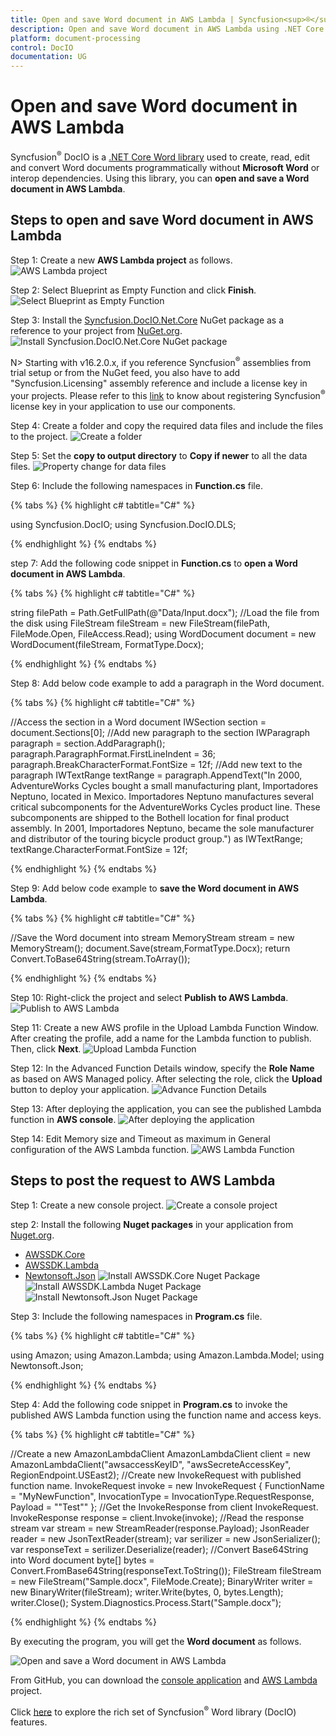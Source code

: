 ```yaml
---
title: Open and save Word document in AWS Lambda | Syncfusion<sup>®</sup>
description: Open and save Word document in AWS Lambda using .NET Core Word (DocIO) library without Microsoft Word or interop dependencies.
platform: document-processing
control: DocIO
documentation: UG
---
```


# Open and save Word document in AWS Lambda

Syncfusion<sup>®</sup> DocIO is a [.NET Core Word library](https://www.syncfusion.com/document-processing/word-framework/net-core/word-library) used to create, read, edit and convert Word documents programmatically without **Microsoft Word** or interop dependencies. Using this library, you can **open and save a Word document in AWS Lambda**.

## Steps to open and save Word document in AWS Lambda

Step 1: Create a new **AWS Lambda project** as follows.
![AWS Lambda project](AWS_Images/Lambda_Images/Project-Template-WordtoPDF.png)

Step 2: Select Blueprint as Empty Function and click **Finish**.
![Select Blueprint as Empty Function](AWS_Images/Lambda_Images/Blueprint-AWS-WordtoPDF.png)

Step 3: Install the [Syncfusion.DocIO.Net.Core](https://www.nuget.org/packages/Syncfusion.DocIO.Net.Core) NuGet package as a reference to your project from [NuGet.org](https://www.nuget.org/).
![Install Syncfusion.DocIO.Net.Core NuGet package](ASP-NET-Core_images/Install_Nuget.png)

N> Starting with v16.2.0.x, if you reference Syncfusion<sup>®</sup> assemblies from trial setup or from the NuGet feed, you also have to add "Syncfusion.Licensing" assembly reference and include a license key in your projects. Please refer to this [link](https://help.syncfusion.com/common/essential-studio/licensing/overview) to know about registering Syncfusion<sup>®</sup> license key in your application to use our components.

Step 4: Create a folder and copy the required data files and include the files to the project.
![Create a folder](AWS_Images/Lambda_Images/Data-Folder-WordtoPDF.png)

Step 5: Set the **copy to output directory** to **Copy if newer** to all the data files.
![Property change for data files](AWS_Images/Lambda_Images/Property-WordtoPDF.png)

Step 6: Include the following namespaces in **Function.cs** file.

{% tabs %}
{% highlight c# tabtitle="C#" %}

using Syncfusion.DocIO;
using Syncfusion.DocIO.DLS;

{% endhighlight %}
{% endtabs %}

step 7: Add the following code snippet in **Function.cs** to **open a Word document in AWS Lambda**.

{% tabs %}
{% highlight c# tabtitle="C#" %}

string filePath = Path.GetFullPath(@"Data/Input.docx");
//Load the file from the disk
using FileStream fileStream = new FileStream(filePath, FileMode.Open, FileAccess.Read);
using WordDocument document = new WordDocument(fileStream, FormatType.Docx);

{% endhighlight %}
{% endtabs %}

Step 8: Add below code example to add a paragraph in the Word document.

{% tabs %}
{% highlight c# tabtitle="C#" %}

//Access the section in a Word document
IWSection section = document.Sections[0];
//Add new paragraph to the section
IWParagraph paragraph = section.AddParagraph();
paragraph.ParagraphFormat.FirstLineIndent = 36;
paragraph.BreakCharacterFormat.FontSize = 12f;
//Add new text to the paragraph
IWTextRange textRange = paragraph.AppendText("In 2000, AdventureWorks Cycles bought a small manufacturing plant, Importadores Neptuno, located in Mexico. Importadores Neptuno manufactures several critical subcomponents for the AdventureWorks Cycles product line. These subcomponents are shipped to the Bothell location for final product assembly. In 2001, Importadores Neptuno, became the sole manufacturer and distributor of the touring bicycle product group.") as IWTextRange;
textRange.CharacterFormat.FontSize = 12f;

{% endhighlight %}
{% endtabs %}

Step 9: Add below code example to **save the Word document in AWS Lambda**.

{% tabs %}
{% highlight c# tabtitle="C#" %}

//Save the Word document into stream
MemoryStream stream = new MemoryStream();
document.Save(stream,FormatType.Docx);
return Convert.ToBase64String(stream.ToArray());

{% endhighlight %}
{% endtabs %}

Step 10: Right-click the project and select **Publish to AWS Lambda**.
![Publish to AWS Lambda](AWS_Images/Lambda_Images/Publish-WordtoPDF.png)

Step 11: Create a new AWS profile in the Upload Lambda Function Window. After creating the profile, add a name for the Lambda function to publish. Then, click **Next**.
![Upload Lambda Function](AWS_Images/Lambda_Images/Upload-Lampda-WordtoPDF.png)

Step 12: In the Advanced Function Details window, specify the **Role Name** as based on AWS Managed policy. After selecting the role, click the **Upload** button to deploy your application.
![Advance Function Details](AWS_Images/Lambda_Images/Advanced-AWS-WordtoPDF.png)

Step 13: After deploying the application, you can see the published Lambda function in **AWS console**.
![After deploying the application](AWS_Images/Lambda_Images/Function-WordtoPDF.png)

Step 14: Edit Memory size and Timeout as maximum in General configuration of the AWS Lambda function.
![AWS Lambda Function](AWS_Images/Lambda_Images/General-configuration-WordtoPDF.png)

## Steps to post the request to AWS Lambda

Step 1: Create a new console project.
![Create a console project](AWS_Images/Lambda_Images/Console-APP-WordtoPDF.png)

step 2: Install the following **Nuget packages** in your application from [Nuget.org](https://www.nuget.org/).

* [AWSSDK.Core](https://www.nuget.org/packages/AWSSDK.Core/)
* [AWSSDK.Lambda](https://www.nuget.org/packages/AWSSDK.Lambda/)
* [Newtonsoft.Json](https://www.nuget.org/packages/Newtonsoft.Json/)
![Install AWSSDK.Core Nuget Package](AWS_Images/Lambda_Images/Nuget-Package-AWSSDK-Core-WordtoPDF.png)
![Install AWSSDK.Lambda Nuget Package](AWS_Images/Lambda_Images/Nuget-Package-AWSSDK-Lambda-WordtoPDF.png)
![Install Newtonsoft.Json Nuget Package](AWS_Images/Lambda_Images/Nuget-Package-Newton-Json-WordtoPDF.png)

Step 3: Include the following namespaces in **Program.cs** file.

{% tabs %}
{% highlight c# tabtitle="C#" %}

using Amazon;
using Amazon.Lambda;
using Amazon.Lambda.Model;
using Newtonsoft.Json;

{% endhighlight %}
{% endtabs %}

Step 4: Add the following code snippet in **Program.cs** to invoke the published AWS Lambda function using the function name and access keys.

{% tabs %}
{% highlight c# tabtitle="C#" %}

//Create a new AmazonLambdaClient
AmazonLambdaClient client = new AmazonLambdaClient("awsaccessKeyID", "awsSecreteAccessKey", RegionEndpoint.USEast2);
//Create new InvokeRequest with published function name.
InvokeRequest invoke = new InvokeRequest
{
    FunctionName = "MyNewFunction",
    InvocationType = InvocationType.RequestResponse,
    Payload = "\"Test\""
};
//Get the InvokeResponse from client InvokeRequest.
InvokeResponse response = client.Invoke(invoke);
//Read the response stream
var stream = new StreamReader(response.Payload);
JsonReader reader = new JsonTextReader(stream);
var serilizer = new JsonSerializer();
var responseText = serilizer.Deserialize(reader);
//Convert Base64String into Word document
byte[] bytes = Convert.FromBase64String(responseText.ToString());
FileStream fileStream = new FileStream("Sample.docx", FileMode.Create);
BinaryWriter writer = new BinaryWriter(fileStream);
writer.Write(bytes, 0, bytes.Length);
writer.Close();
System.Diagnostics.Process.Start("Sample.docx");

{% endhighlight %}
{% endtabs %}

By executing the program, you will get the **Word document** as follows.

![Open and save a Word document in AWS Lambda](ASP-NET-Core_images/GettingStartedOutput.jpg)

From GitHub, you can download the [console application](https://github.com/SyncfusionExamples/DocIO-Examples/tree/main/Read-and-Save-document/Open-and-save-Word-document/AWS/Console_Application) and [AWS Lambda](https://github.com/SyncfusionExamples/DocIO-Examples/tree/main/Read-and-Save-document/Open-and-save-Word-document/AWS/AWS_Lambda) project.

Click [here](https://www.syncfusion.com/document-processing/word-framework/net-core) to explore the rich set of Syncfusion<sup>®</sup> Word library (DocIO) features. 
